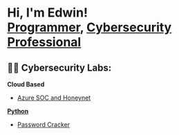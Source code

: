 <h1>Hi, I'm Edwin! <br/><a href="https://github.com/Edwinccn/">Programmer</a>, <a href="https://www.linkedin.com/in/edwin-c-2ab41a13/">Cybersecurity Professional</a>

<h2>👨‍💻 Cybersecurity Labs: </h2>

<b>Cloud Based</b>  
<ul>
  <li><a href="https://github.com/Edwinccn/Azure-SOC-Lab/blob/main/README.md">Azure SOC and Honeynet</li> 
</ul>

<b>Python</b>
<ul>
  <li>Password Cracker</li>
</ul> 
